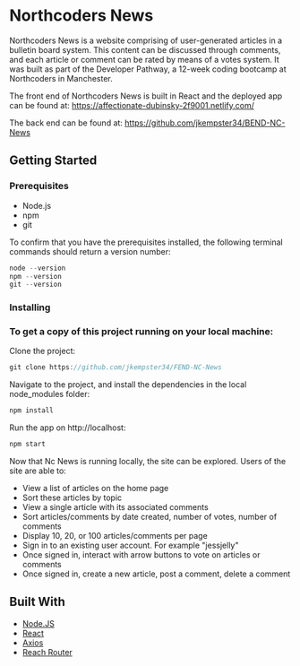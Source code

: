 # Northcoders News

Northcoders News is a website comprising of user-generated articles in a bulletin board system. This content can be discussed through comments, and each article or comment can be rated by means of a votes system. It was built as part of the Developer Pathway, a 12-week coding bootcamp at Northcoders in Manchester.

The front end of Northcoders News is built in React and the deployed app can be found at:
https://affectionate-dubinsky-2f9001.netlify.com/

The back end can be found at: https://github.com/jkempster34/BEND-NC-News

## Getting Started

### Prerequisites

- Node.js
- npm
- git

To confirm that you have the prerequisites installed, the following terminal commands should return a version number:

```js
node --version
npm --version
git --version
```

### Installing

### To get a copy of this project running on your local machine:

Clone the project:

```js
git clone https://github.com/jkempster34/FEND-NC-News
```

Navigate to the project, and install the dependencies in the local node_modules folder:

```js
npm install
```

Run the app on http://localhost:

```js
npm start
```

Now that Nc News is running locally, the site can be explored. Users of the site are able to:

- View a list of articles on the home page
- Sort these articles by topic
- View a single article with its associated comments
- Sort articles/comments by date created, number of votes, number of comments
- Display 10, 20, or 100 articles/comments per page
- Sign in to an existing user account. For example "jessjelly"
- Once signed in, interact with arrow buttons to vote on articles or comments
- Once signed in, create a new article, post a comment, delete a comment

## Built With

- [Node.JS](https://nodejs.org)
- [React](https://reactjs.org/)
- [Axios](https://www.npmjs.com/package/axios)
- [Reach Router](https://reach.tech/router)
